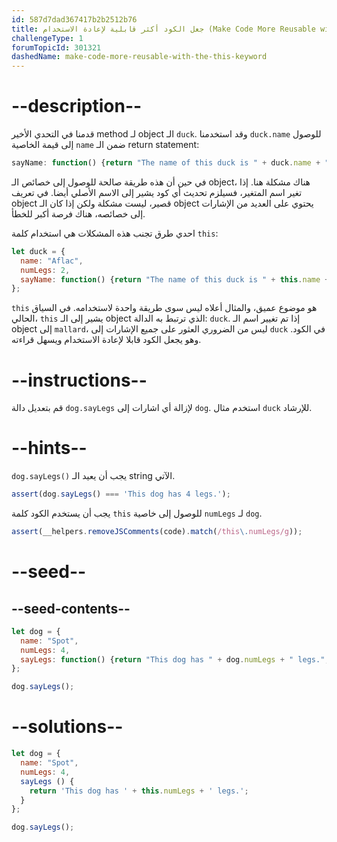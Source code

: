 ```yaml
---
id: 587d7dad367417b2b2512b76
title: جعل الكود أكثر قابلية لإعادة الاستخدام (Make Code More Reusable with the this Keyword)
challengeType: 1
forumTopicId: 301321
dashedName: make-code-more-reusable-with-the-this-keyword
---
```


# --description--

قدمنا في التحدي الأخير method لـ object الـ `duck`. وقد استخدمنا `duck.name` للوصول إلى قيمة الخاصية `name` ضمن الـ return statement:

```js
sayName: function() {return "The name of this duck is " + duck.name + ".";}
```

في حين أن هذه طريقة صالحة للوصول إلى خصائص الـ object، هناك مشكلة هنا. إذا تغير اسم المتغير، فسيلزم تحديث أي كود يشير إلى الاسم الأصلي أيضا. في تعريف object قصير، ليست مشكلة ولكن إذا كان الـ object يحتوي على العديد من الإشارات إلى خصائصه، هناك فرصة أكبر للخطأ.

احدي طرق تجنب هذه المشكلات هي استخدام كلمة `this`:

```js
let duck = {
  name: "Aflac",
  numLegs: 2,
  sayName: function() {return "The name of this duck is " + this.name + ".";}
};
```

`this` هو موضوع عميق، والمثال أعلاه ليس سوى طريقة واحدة لاستخدامه. في السياق الحالي، `this` يشير إلى الـ object الذي ترتبط به الدالة: `duck`. إذا تم تغيير اسم الـ object إلى `mallard`، ليس من الضروري العثور على جميع الإشارات إلى `duck` في الكود. وهو يجعل الكود قابلا لإعادة الاستخدام ويسهل قراءته.

# --instructions--

قم بتعديل دالة `dog.sayLegs` لإزالة أي اشارات إلى `dog`. استخدم مثال `duck` للإرشاد.

# --hints--

`dog.sayLegs()` يجب أن يعيد الـ string الآتي.

```js
assert(dog.sayLegs() === 'This dog has 4 legs.');
```

يجب أن يستخدم الكود كلمة `this` للوصول إلى خاصية `numLegs` لـ `dog`.

```js
assert(__helpers.removeJSComments(code).match(/this\.numLegs/g));
```

# --seed--

## --seed-contents--

```js
let dog = {
  name: "Spot",
  numLegs: 4,
  sayLegs: function() {return "This dog has " + dog.numLegs + " legs.";}
};

dog.sayLegs();
```

# --solutions--

```js
let dog = {
  name: "Spot",
  numLegs: 4,
  sayLegs () {
    return 'This dog has ' + this.numLegs + ' legs.';
  }
};

dog.sayLegs();
```
